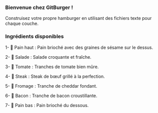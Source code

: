 ### **Bienvenue chez GitBurger !**

Construisez votre propre hamburger en utilisant des fichiers texte pour chaque couche.

### **Ingrédients disponibles**

1- 🥯 Pain haut : Pain brioché avec des graines de sésame sur le dessus.

2- 🥬 Salade : Salade croquante et fraîche.

3- 🍅 Tomate : Tranches de tomate bien mûre.

4- 🥩 Steak : Steak de bœuf grillé à la perfection.

5- 🧀 Fromage : Tranche de cheddar fondant.

6- 🥓 Bacon : Tranche de bacon croustillante.

7- 🍞 Pain bas : Pain brioché du dessous.


